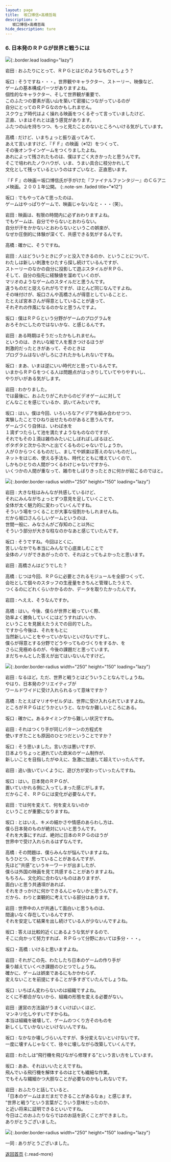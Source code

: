 ```yaml
---
layout: page
title:  坂口博信×高橋哲哉
description: >
   坂口博信×高橋哲哉
hide_description: ture
---
```


### 6. 日本発のＲＰＧが世界と戦うには

![](/interviews/jp/wii/slsjsx4j/vol1/img/mainvisual6.jpg){:.border.lead loading="lazy"}

岩田
: おふたりにとって、ＲＰＧとはどのようなものでしょう？

坂口
: そうですね・・・。世界観やキャラクター、ストーリー、映像など、<br>ゲームの基本構成パーツがありますよね。<br>個性的なキャラクター、そして世界観が重要で、<br>このふたつの要素が高い山を築いて密接につながっているのが<br>自分にとってのＲＰＧなのかもしれません。<br>スクウェア時代はよく操れる映画をつくるぞって言っていましたけど、<br>正直、いまはそれとは違う感覚があります。<br>ふたつの山を持ちつつ、もっと見たことのないところへいける気がしています。

高橋
: だけど、いまちょっと振り返ってみて、<br>あえて言いますけど、『ＦＦ』の映画（※12）をつくって、<br>その後オンラインゲームをつくりましたよね。<br>あれによって残されたものは、僕はすごく大きかったと思うんです。<br>そこで培われたノウハウが、いま、うまい具合に枝分かれして<br>文化として残っているというのはすごいなと、正直思います。

『ＦＦ』の映画＝坂口博信氏が手がけた『ファイナルファンタジー』のＣＧアニメ映画。２００１年公開。
{:.note-sm .faded title="※12"}

坂口
: でもやってみて思ったのは、<br>ゲームはやっぱりゲームで、映画じゃないなと・・・（笑）。

岩田
: 映画は、有限の時間内に必ずおわりますよね。<br>でもゲームは、自分でやらないとおわらない。<br>自分が汗をかかないとおわらないというこの娯楽が、<br>なぜか圧倒的に体験が深くて、共感できる気がするんです。

高橋
: 確かに、そうですね。

岩田
: 人はどういうときにグッと没入できるのか、ということについて、<br>わたしは新しい刺激をひたすら探し続けているんですが、<br>ストーリーのなかの自分に投影して遊ぶスタイルがＲＰＧ、<br>そして、自分の指先に経験値を溜めていくのが、<br>マリオのようなゲームのスタイルだと思うんです。<br>違うものだと捉えられがちですが、ほとんど同じなんですよね。<br>その味付けが、坂口さんや高橋さんが得意としていることと、<br>たとえば宮本さんが得意としていることが違って、<br>それぞれの作風になるのかなと思うんですよ。

坂口
: 僕はＲＰＧという分野がゲームのプログラムを<br>おろそかにしたのではないかな、と感じるんです。

岩田
: ある時期はそうだったかもしれません。<br>というのは、きれいな絵で人を惹きつけるほうが<br>刺激的だったときがあって、そのときは<br>プログラムはないがしろにされたかもしれないですね。

坂口
: まあ、いまは逆にいい時代だと思っているんです。<br>いまからＲＰＧをつくる人は問題点がはっきりしていてやりやすいし、<br>やりがいがある気がします。

岩田
: わかりました。<br>では最後に、おふたりがこれからのビデオゲームに対して<br>どんなことを感じているか、訊いてみたいです。

坂口
: はい。僕は今回、いろいろなアイデアを組み合わせつつ、<br>実験したことでひねり出せたものがあると思うんです。<br>ゲームづくり自体は、いわば水を<br>１滴ずつたらして池を満たすようなものなのですが、<br>それでもその１滴は雑巾みたいにしぼればしぼるほど、<br>ポタポタと次から次へと出てくるものじゃないでしょうか。<br>人が０からつくるものだし、ましてや娯楽は答えのないものだし。<br>ネットをはじめ、使える手法も、時代とともに増えていくので、<br>しかもひとりの人間がつくるわけじゃないですから、<br>いくつかの人間が重なって、雑巾をしぼりきったときに何かが起こるのではと。

![](/interviews/jp/wii/slsjsx4j/vol1/img/photo16.jpg){:.border.border-radius width="250" height="150" loading="lazy"}

岩田
: 大きな柱はみんなが共感しているけど、<br>それにみんながちょっとずつ意見を足していくことで、<br>全体が太く魅力的に変わっていくんですね。<br>そういう場をつくることが大事な役割かもしれませんね。<br>だから坂口さんらしいゲームというのは、<br>世間一般に、みなさんがご存知のこと以外に<br>そういう部分が大きな柱なのかなあと感じていたんです。

坂口
: そうですね。今回はとくに、<br>苦しいなかでも本当にみんなで心底楽しむことで<br>全体のノリができあがったので、それはとってもよかったと思います。

岩田
: 高橋さんはどうでした？

高橋
: じつは今回、ＲＰＧに必要とされるモジュールを全部つくって、<br>会社として個々のスタッフの生産量をきちんと管理したうえで、<br>つくるのにどれくらいかかるのか、データを取りたかったんです。

岩田
: へええ、そうなんですか。

高橋
: はい。今後、僕らが世界と戦っていく際、<br>効率よく勝負していくにはどうすればいいか、<br>ということを見据えたうえでの目的でした。<br>ですから今後は、それをもとに<br>当然新しいことをやっていかないといけないですし、<br>僕らが得意とする分野でどうやってものづくりをするか、を<br>さらに見極めるのが、今後の課題だと思っています。<br>まだちゃんとした答えが出てはいないんですけど。

![](/interviews/jp/wii/slsjsx4j/vol1/img/photo17.jpg){:.border.border-radius width="250" height="150" loading="lazy"}

岩田
: なるほど。ただ、世界と戦うとはどういうことなんでしょうね。<br>やはり、日本発のクリエイティブが<br>ワールドワイドに受け入れられるって意味ですか？

高橋
: たとえばマリオやゼルダは、世界に受け入れられていますよね。<br>ところがＲＰＧはどうかというと、なかなか難しいところにある。

坂口
: 確かに。あるタイミングから難しい状況ですね。

岩田
: それはつくり手が同じパターンの方程式を<br>使いすぎたことも原因のひとつだということですか？

坂口
: そう思いました。言い方は悪いですが、<br>日本よりちょっと遅れていた欧米のゲーム制作が、<br>新しいことを目指したがゆえに、急激に加速して超えていったんです。

岩田
: 追い抜いていくように、遊び方が変わっていったんですね。

坂口
: はい。日本発のＲＰＧが、<br>置いていかれる側に入ってしまった感じがします。<br>だからこそ、ＲＰＧには変化が必要なんです。

岩田
: では何を変えて、何を変えないのか<br>ということが重要になりますね。

坂口
: とはいえ、キメの細かさや情感のあらわし方は、<br>僕ら日本発のものが絶対にいいと思うんです。<br>それを大事にすれば、絶対に日本のＲＰＧのほうが<br>世界中で受け入れられるはずなんです。

高橋
: その問題は、僕らみんなが悩んでいますよね。<br>もうひとつ、思っていることがあるんですが、<br>先ほど“共感”というキーワードが出ましたが、<br>僕らは外国の映画を見て共感することがありますよね。<br>もちろん、文化的に合わないものはありますが、<br>面白いと思う共通項があれば、<br>それをきっかけに何かできるんじゃないかと思うんです。<br>だから、わりと楽観的に考えている部分はあります。

岩田
: 世界中の人が共通して面白いと思うものは、<br>間違いなく存在しているんですが、<br>それを安定して結果を出し続けている人が少ないんですよね。

坂口
: 答えは比較的近くにあるような気がするので、<br>そこに向かって努力すれば、ＲＰＧって分野においては多分・・・。

坂口・高橋
: いけると思いますよね。

岩田
: それがこの先、わたしたち日本のゲームの作り手が<br>乗り越えていくべき課題のひとつでしょうね。<br>確かに、ゲームは娯楽であるにもかかわらず、<br>変えないことを前提にすることが多すぎていたんでしょうね。

坂口
: いちばん変わらないのは組織ですよね。<br>とくに不都合がないから、組織の形態を変える必要がない。

岩田
: 運営の方法論がうまくいけばいくほど、<br>マンネリ化しやすいですからね。<br>本当は組織を破壊して、ゲームのつくり方そのものを<br>新しくしていかないといけないんですね。

坂口
: なかなか壊しづらいんですが、多分変えないといけないです。<br>一度に壊すんじゃなくて、徐々に壊しながら改築していくんです。

岩田
: わたしは“飛行機を飛びながら修理する”という言い方をしています。

坂口
: ああ、それはいいたとえですね。<br>飛んでいる飛行機を解体するのはとても繊細な作業。<br>でもそんな繊細かつ大胆なことが必要なのかもしれないです。

岩田
: おふたりと話していると、<br>「日本のゲームはまだまだできることがあるなぁ」と感じます。<br>“世界と戦う”という言葉がこういう意味だったのか、<br>と近い将来に証明できるといいですね。<br>今日はこのおふたりならではのお話を訊くことができました。<br>ありがとうございました。

![](/interviews/jp/wii/slsjsx4j/vol1/img/photo18.jpg){:.border.border-radius width="250" height="150" loading="lazy"}

一同
: ありがとうございました。

[返回首页](../../../../../)
{:.read-more}

